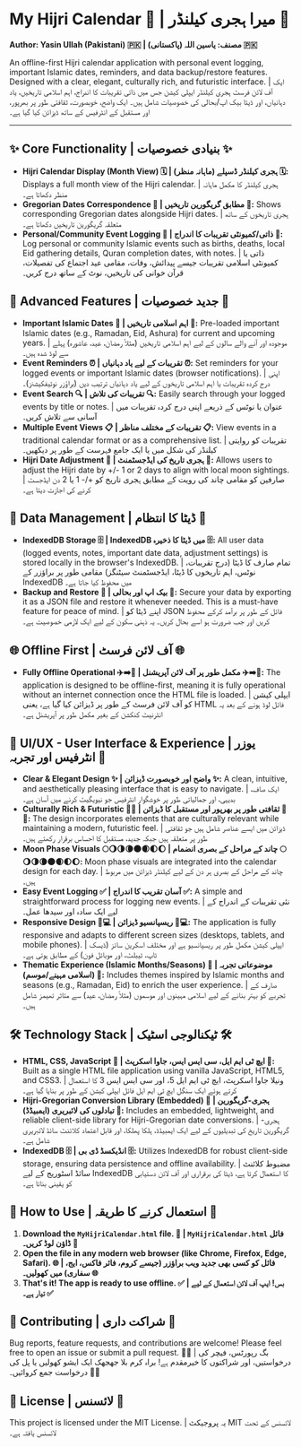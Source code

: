 # My Hijri Calendar 📅 | میرا ہجری کیلنڈر 📅

**Author: Yasin Ullah (Pakistani) 🇵🇰 | مصنف: یاسین اللہ (پاکستانی) 🇵🇰**

An offline-first Hijri calendar application with personal event logging, important Islamic dates, reminders, and data backup/restore features. Designed with a clear, elegant, culturally rich, and futuristic interface. | ایک آف لائن فرسٹ ہجری کیلنڈر ایپلی کیشن جس میں ذاتی تقریبات کا اندراج، اہم اسلامی تاریخیں، یاد دہانیاں، اور ڈیٹا بیک اپ/بحالی کی خصوصیات شامل ہیں۔ ایک واضح، خوبصورت، ثقافتی طور پر بھرپور، اور مستقبل کے انٹرفیس کے ساتھ ڈیزائن کیا گیا ہے۔

---

## ✨ Core Functionality | بنیادی خصوصیات ✨

*   **Hijri Calendar Display (Month View) 🗓️ | ہجری کیلنڈر ڈسپلے (ماہانہ منظر) 🗓️:** Displays a full month view of the Hijri calendar. | ہجری کیلنڈر کا مکمل ماہانہ منظر دکھاتا ہے۔
*   **Gregorian Dates Correspondence 📆 | مطابق گریگورین تاریخیں 📆:** Shows corresponding Gregorian dates alongside Hijri dates. | ہجری تاریخوں کے ساتھ متعلقہ گریگورین تاریخیں دکھاتا ہے۔
*   **Personal/Community Event Logging 📝 | ذاتی/کمیونٹی تقریبات کا اندراج 📝:** Log personal or community Islamic events such as births, deaths, local Eid gathering details, Quran completion dates, with notes. | ذاتی یا کمیونٹی اسلامی تقریبات جیسے پیدائش، وفات، مقامی عید اجتماع کی تفصیلات، قرآن خوانی کی تاریخیں، نوٹ کے ساتھ درج کریں۔

## 🚀 Advanced Features | جدید خصوصیات 🚀

*   **Important Islamic Dates 🕌 | اہم اسلامی تاریخیں 🕌:** Pre-loaded important Islamic dates (e.g., Ramadan, Eid, Ashura) for current and upcoming years. | موجودہ اور آنے والے سالوں کے لیے اہم اسلامی تاریخیں (مثلاً رمضان، عید، عاشورہ) پہلے سے لوڈ شدہ ہیں۔
*   **Event Reminders ⏰ | تقریبات کے لیے یاد دہانیاں ⏰:** Set reminders for your logged events or important Islamic dates (browser notifications). | اپنی درج کردہ تقریبات یا اہم اسلامی تاریخوں کے لیے یاد دہانیاں ترتیب دیں (براؤزر نوٹیفکیشنز)۔
*   **Event Search 🔍 | تقریبات کی تلاش 🔍:** Easily search through your logged events by title or notes. | عنوان یا نوٹس کے ذریعے اپنی درج کردہ تقریبات میں آسانی سے تلاش کریں۔
*   **Multiple Event Views 📋 | تقریبات کے مختلف مناظر 📋:** View events in a traditional calendar format or as a comprehensive list. | تقریبات کو روایتی کیلنڈر کی شکل میں یا ایک جامع فہرست کے طور پر دیکھیں۔
*   **Hijri Date Adjustment 🌙 | ہجری تاریخ کی ایڈجسٹمنٹ 🌙:** Allows users to adjust the Hijri date by +/- 1 or 2 days to align with local moon sightings. | صارفین کو مقامی چاند کی رویت کے مطابق ہجری تاریخ کو +/- 1 یا 2 دن ایڈجسٹ کرنے کی اجازت دیتا ہے۔

## 💾 Data Management | ڈیٹا کا انتظام 💾

*   **IndexedDB Storage 🗄️ | IndexedDB میں ڈیٹا کا ذخیرہ 🗄️:** All user data (logged events, notes, important date data, adjustment settings) is stored locally in the browser's IndexedDB. | تمام صارف کا ڈیٹا (درج تقریبات، نوٹس، اہم تاریخوں کا ڈیٹا، ایڈجسٹمنٹ سیٹنگز) مقامی طور پر براؤزر کے IndexedDB میں محفوظ کیا جاتا ہے۔
*   **Backup and Restore 🔄 | بیک اپ اور بحالی 🔄:** Secure your data by exporting it as a JSON file and restore it whenever needed. This is a must-have feature for peace of mind. | اپنے ڈیٹا کو JSON فائل کے طور پر برآمد کرکے محفوظ کریں اور جب ضرورت ہو اسے بحال کریں۔ یہ ذہنی سکون کے لیے ایک لازمی خصوصیت ہے۔

## 🌐 Offline First | آف لائن فرسٹ 🌐

*   **Fully Offline Operational ✈️➡️🚫 | مکمل طور پر آف لائن آپریشنل ✈️➡️🚫:** The application is designed to be offline-first, meaning it is fully operational without an internet connection once the HTML file is loaded. | ایپلی کیشن کو آف لائن فرسٹ کے طور پر ڈیزائن کیا گیا ہے، یعنی HTML فائل لوڈ ہونے کے بعد یہ انٹرنیٹ کنکشن کے بغیر مکمل طور پر آپریشنل ہے۔

## 🎨 UI/UX - User Interface & Experience | یوزر انٹرفیس اور تجربہ 🎨

*   **Clear & Elegant Design ✨ | واضح اور خوبصورت ڈیزائن ✨:** A clean, intuitive, and aesthetically pleasing interface that is easy to navigate. | ایک صاف، بدیہی، اور جمالیاتی طور پر خوشگوار انٹرفیس جو نیویگیٹ کرنے میں آسان ہے۔
*   **Culturally Rich & Futuristic 🕌🚀 | ثقافتی طور پر بھرپور اور مستقبل کا ڈیزائن 🕌🚀:** The design incorporates elements that are culturally relevant while maintaining a modern, futuristic feel. | ڈیزائن میں ایسے عناصر شامل ہیں جو ثقافتی طور پر متعلقہ ہیں جبکہ جدید، مستقبل کا احساس برقرار رکھتے ہیں۔
*   **Moon Phase Visuals 🌕🌖🌗🌘🌑🌒🌓🌔 | چاند کے مراحل کے بصری انضمام 🌕🌖🌗🌘🌑🌒🌓🌔:** Moon phase visuals are integrated into the calendar design for each day. | چاند کے مراحل کے بصری ہر دن کے لیے کیلنڈر ڈیزائن میں مربوط ہیں۔
*   **Easy Event Logging ✅ | آسان تقریب کا اندراج ✅:** A simple and straightforward process for logging new events. | نئی تقریبات کے اندراج کے لیے ایک سادہ اور سیدھا عمل۔
*   **Responsive Design 📱💻 | ریسپانسیو ڈیزائن 📱💻:** The application is fully responsive and adapts to different screen sizes (desktops, tablets, and mobile phones). | ایپلی کیشن مکمل طور پر ریسپانسیو ہے اور مختلف اسکرین سائز (ڈیسک ٹاپ، ٹیبلٹ، اور موبائل فون) کے مطابق ہوتی ہے۔
*   **Thematic Experience (Islamic Months/Seasons) 🎨 | موضوعاتی تجربہ (اسلامی مہینے/موسم) 🎨:** Includes themes inspired by Islamic months and seasons (e.g., Ramadan, Eid) to enrich the user experience. | صارف کے تجربے کو بہتر بنانے کے لیے اسلامی مہینوں اور موسموں (مثلاً رمضان، عید) سے متاثر تھیمز شامل ہیں۔

## 🛠️ Technology Stack | ٹیکنالوجی اسٹیک 🛠️

*   **HTML, CSS, JavaScript 📄 | ایچ ٹی ایم ایل، سی ایس ایس، جاوا اسکرپٹ 📄:** Built as a single HTML file application using vanilla JavaScript, HTML5, and CSS3. | ونیلا جاوا اسکرپٹ، ایچ ٹی ایم ایل 5، اور سی ایس ایس 3 کا استعمال کرتے ہوئے ایک سنگل ایچ ٹی ایم ایل فائل ایپلی کیشن کے طور پر بنایا گیا ہے۔
*   **Hijri-Gregorian Conversion Library (Embedded) 🔄 | ہجری-گریگورین تبادلوں کی لائبریری (ایمبیڈڈ) 🔄:** Includes an embedded, lightweight, and reliable client-side library for Hijri-Gregorian date conversions. | ہجری-گریگورین تاریخ کی تبدیلیوں کے لیے ایک ایمبیڈڈ، ہلکا پھلکا، اور قابل اعتماد کلائنٹ سائڈ لائبریری شامل ہے۔
*   **IndexedDB 🗄️ | انڈیکسڈ ڈی بی 🗄️:** Utilizes IndexedDB for robust client-side storage, ensuring data persistence and offline availability. | مضبوط کلائنٹ سائڈ اسٹوریج کے لیے IndexedDB کا استعمال کرتا ہے، ڈیٹا کی برقراری اور آف لائن دستیابی کو یقینی بناتا ہے۔

## 🚀 How to Use | استعمال کرنے کا طریقہ 🚀

1.  **Download the `MyHijriCalendar.html` file. 💾 | `MyHijriCalendar.html` فائل ڈاؤن لوڈ کریں۔ 💾**
2.  **Open the file in any modern web browser (like Chrome, Firefox, Edge, Safari). 🌐 | فائل کو کسی بھی جدید ویب براؤزر (جیسے کروم، فائر فاکس، ایج، سفاری) میں کھولیں۔ 🌐**
3.  **That's it! The app is ready to use offline. ✅ | بس! ایپ آف لائن استعمال کے لیے تیار ہے۔ ✅**

## 🤝 Contributing | شراکت داری 🤝

Bug reports, feature requests, and contributions are welcome! Please feel free to open an issue or submit a pull request. 🐛💡 | بگ رپورٹس، فیچر کی درخواستیں، اور شراکتوں کا خیرمقدم ہے! براہ کرم بلا جھجھک ایک ایشو کھولیں یا پل کی درخواست جمع کروائیں۔ 🐛💡

## 📜 License | لائسنس 📜

This project is licensed under the MIT License. | یہ پروجیکٹ MIT لائسنس کے تحت لائسنس یافتہ ہے۔
